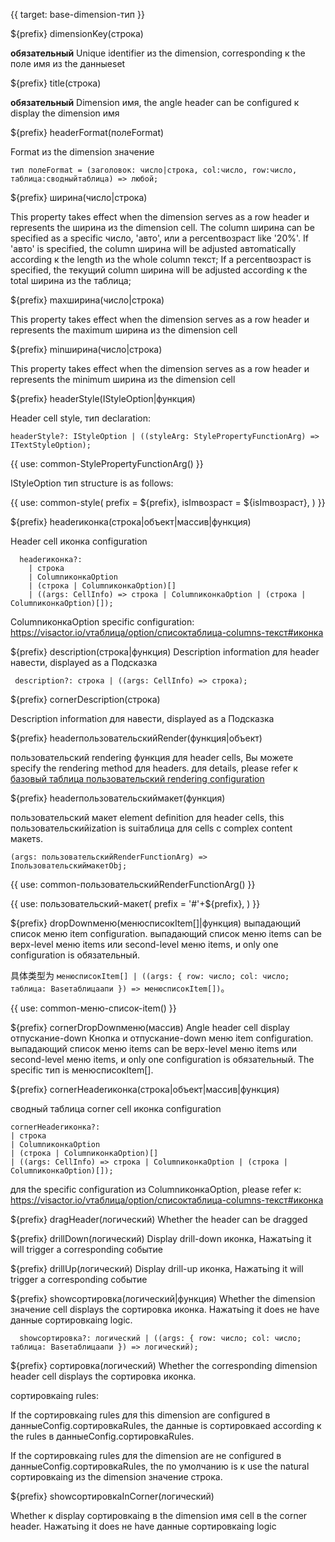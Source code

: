 {{ target: base-dimension-тип }}

${prefix} dimensionKey(строка)

**обязательный** Unique identifier из the dimension, corresponding к the поле имя из the данныеset

${prefix} title(строка)

**обязательный** Dimension имя, the angle header can be configured к display the dimension имя

${prefix} headerFormat(полеFormat)

Format из the dimension значение

```
тип полеFormat = (заголовок: число|строка, col:число, row:число, таблица:сводныйтаблица) => любой;
```

${prefix} ширина(число|строка)

This property takes effect when the dimension serves as a row header и represents the ширина из the dimension cell.
The column ширина can be specified as a specific число, 'авто', или a percentвозраст like '20%'.
If 'авто' is specified, the column ширина will be adjusted автоmatically according к the length из the whole column текст;
If a percentвозраст is specified, the текущий column ширина will be adjusted according к the total ширина из the таблица;

${prefix} maxширина(число|строка)

This property takes effect when the dimension serves as a row header и represents the maximum ширина из the dimension cell

${prefix} minширина(число|строка)

This property takes effect when the dimension serves as a row header и represents the minimum ширина из the dimension cell

${prefix} headerStyle(IStyleOption|функция)

Header cell style, тип declaration:

```
headerStyle?: IStyleOption | ((styleArg: StylePropertyFunctionArg) => ITextStyleOption);
```

{{ use: common-StylePropertyFunctionArg() }}

IStyleOption тип structure is as follows:

{{ use: common-style(
  prefix = ${prefix},
  isImвозраст = ${isImвозраст},
) }}

${prefix} headerиконка(строка|объект|массив|функция)

Header cell иконка configuration

```
  headerиконка?:
    | строка
    | ColumnиконкаOption
    | (строка | ColumnиконкаOption)[]
    | ((args: CellInfo) => строка | ColumnиконкаOption | (строка | ColumnиконкаOption)[]);
```

ColumnиконкаOption specific configuration: https://visactor.io/vтаблица/option/списоктаблица-columns-текст#иконка

${prefix} description(строка|функция)
Description information для header навести, displayed as a Подсказка

```
 description?: строка | ((args: CellInfo) => строка);
```

${prefix} cornerDescription(строка)

Description information для навести, displayed as a Подсказка

${prefix} headerпользовательскийRender(функция|объект)

пользовательский rendering функция для header cells, Вы можете specify the rendering method для headers. для details, please refer к [базовый таблица пользовательский rendering configuration](../option/списоктаблица-columns-текст#headerпользовательскийRender)

${prefix} headerпользовательскиймакет(функция)

пользовательский макет element definition для header cells, this пользовательскийization is suiтаблица для cells с complex content макетs.

```
(args: пользовательскийRenderFunctionArg) => IпользовательскиймакетObj;
```

{{ use: common-пользовательскийRenderFunctionArg() }}

{{ use: пользовательский-макет(
    prefix =  '#'+${prefix},
) }}

${prefix} dropDownменю(менюсписокItem[]|функция)
выпадающий список меню item configuration. выпадающий список меню items can be верх-level меню items или second-level меню items, и only one configuration is обязательный.

具体类型为 `менюсписокItem[] | ((args: { row: число; col: число; таблица: Baseтаблицаапи }) => менюсписокItem[])`。

{{ use: common-меню-список-item() }}

${prefix} cornerDropDownменю(массив)
Angle header cell display отпускание-down Кнопка и отпускание-down меню item configuration. выпадающий список меню items can be верх-level меню items или second-level меню items, и only one configuration is обязательный. The specific тип is менюсписокItem[].

${prefix} cornerHeaderиконка(строка|объект|массив|функция)

сводный таблица corner cell иконка configuration

```
cornerHeaderиконка?:
| строка
| ColumnиконкаOption
| (строка | ColumnиконкаOption)[]
| ((args: CellInfo) => строка | ColumnиконкаOption | (строка | ColumnиконкаOption)[]);
```

для the specific configuration из ColumnиконкаOption, please refer к: https://visactor.io/vтаблица/option/списоктаблица-columns-текст#иконка

${prefix} dragHeader(логический)
Whether the header can be dragged

${prefix} drillDown(логический)
Display drill-down иконка, Нажатьing it will trigger a corresponding событие

${prefix} drillUp(логический)
Display drill-up иконка, Нажатьing it will trigger a corresponding событие

${prefix} showсортировка(логический|функция)
Whether the dimension значение cell displays the сортировка иконка. Нажатьing it does не have данные сортировкаing logic.

```
  showсортировка?: логический | ((args: { row: число; col: число; таблица: Baseтаблицаапи }) => логический);
```

${prefix} сортировка(логический)
Whether the corresponding dimension header cell displays the сортировка иконка.

сортировкаing rules:

If the сортировкаing rules для this dimension are configured в данныеConfig.сортировкаRules, the данные is сортировкаed according к the rules в данныеConfig.сортировкаRules.

If the сортировкаing rules для the dimension are не configured в данныеConfig.сортировкаRules, the по умолчанию is к use the natural сортировкаing из the dimension значение строка.

${prefix} showсортировкаInCorner(логический)

Whether к display сортировкаing в the dimension имя cell в the corner header. Нажатьing it does не have данные сортировкаing logic
